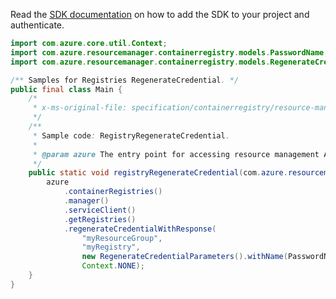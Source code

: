 Read the [SDK documentation](https://github.com/Azure/azure-sdk-for-java/blob/azure-resourcemanager_2.12.0/sdk/resourcemanager/azure-resourcemanager/README.md) on how to add the SDK to your project and authenticate.

```java
import com.azure.core.util.Context;
import com.azure.resourcemanager.containerregistry.models.PasswordName;
import com.azure.resourcemanager.containerregistry.models.RegenerateCredentialParameters;

/** Samples for Registries RegenerateCredential. */
public final class Main {
    /*
     * x-ms-original-file: specification/containerregistry/resource-manager/Microsoft.ContainerRegistry/stable/2021-09-01/examples/RegistryRegenerateCredential.json
     */
    /**
     * Sample code: RegistryRegenerateCredential.
     *
     * @param azure The entry point for accessing resource management APIs in Azure.
     */
    public static void registryRegenerateCredential(com.azure.resourcemanager.AzureResourceManager azure) {
        azure
            .containerRegistries()
            .manager()
            .serviceClient()
            .getRegistries()
            .regenerateCredentialWithResponse(
                "myResourceGroup",
                "myRegistry",
                new RegenerateCredentialParameters().withName(PasswordName.PASSWORD),
                Context.NONE);
    }
}
```
